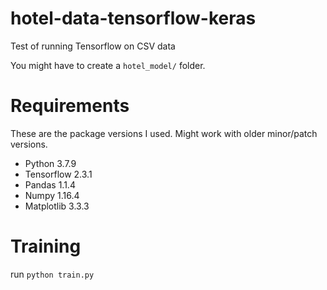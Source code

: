 # hotel-data-tensorflow-keras
Test of running Tensorflow on CSV data

You might have to create a `hotel_model/` folder.

# Requirements

These are the package versions I used. Might work with older minor/patch versions.

* Python 3.7.9
* Tensorflow 2.3.1
* Pandas 1.1.4
* Numpy 1.16.4
* Matplotlib 3.3.3

# Training

run `python train.py`